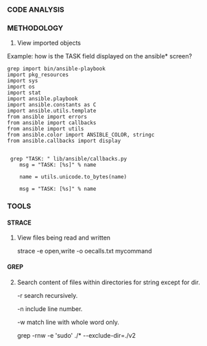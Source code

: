 ### CODE ANALYSIS

### METHODOLOGY

1) View imported objects

Example: how is the TASK field displayed on the ansible* screen?

    grep import bin/ansible-playbook
    import pkg_resources
    import sys
    import os
    import stat
    import ansible.playbook
    import ansible.constants as C
    import ansible.utils.template
    from ansible import errors
    from ansible import callbacks
    from ansible import utils
    from ansible.color import ANSIBLE_COLOR, stringc
    from ansible.callbacks import display


     grep "TASK: " lib/ansible/callbacks.py
        msg = "TASK: [%s]" % name

        name = utils.unicode.to_bytes(name)

        msg = "TASK: [%s]" % name

### TOOLS

#### STRACE

1) View files being read and written

    strace -e open,write -o oecalls.txt mycommand
 
#### GREP 

2) Search content of files within directories for string except for dir.

   -r search recursively.

   -n include line number.

   -w match line with whole word only.

    grep -rnw -e 'sudo' ./* --exclude-dir=./v2


